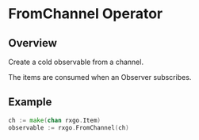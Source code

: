 # FromChannel Operator

## Overview

Create a cold observable from a channel.

The items are consumed when an Observer subscribes.

## Example

```go
ch := make(chan rxgo.Item)
observable := rxgo.FromChannel(ch)
```